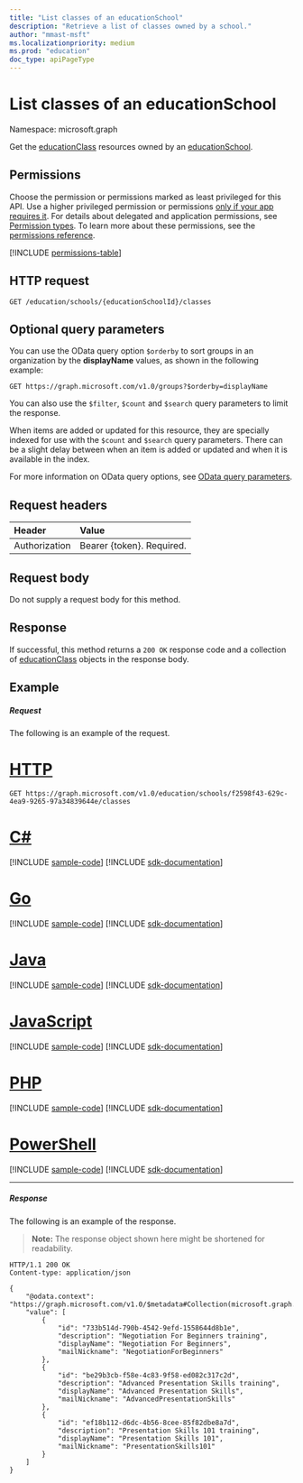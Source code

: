 ```yaml
---
title: "List classes of an educationSchool"
description: "Retrieve a list of classes owned by a school."
author: "mmast-msft"
ms.localizationpriority: medium
ms.prod: "education"
doc_type: apiPageType
---
```


# List classes of an educationSchool

Namespace: microsoft.graph

Get the [educationClass](../resources/educationclass.md) resources owned by an [educationSchool](../resources/educationschool.md).

## Permissions

Choose the permission or permissions marked as least privileged for this API. Use a higher privileged permission or permissions [only if your app requires it](/graph/permissions-overview#best-practices-for-using-microsoft-graph-permissions). For details about delegated and application permissions, see [Permission types](/graph/permissions-overview#permission-types). To learn more about these permissions, see the [permissions reference](/graph/permissions-reference).

<!-- { "blockType": "permissions", "name": "educationschool_list_classes" } -->
[!INCLUDE [permissions-table](../includes/permissions/educationschool-list-classes-permissions.md)]

## HTTP request

<!-- { "blockType": "ignored" } -->

```http
GET /education/schools/{educationSchoolId}/classes
```

## Optional query parameters

You can use the OData query option `$orderby` to sort groups in an organization by the **displayName** values, as shown in the following example:

<!-- { "blockType": "ignored" } -->

```http
GET https://graph.microsoft.com/v1.0/groups?$orderby=displayName
```

You can also use the `$filter`, `$count` and `$search` query parameters to limit the response.

When items are added or updated for this resource, they are specially indexed for use with the `$count` and `$search` query parameters. There can be a slight delay between when an item is added or updated and when it is available in the index.

For more information on OData query options, see [OData query parameters](/graph/query-parameters).

## Request headers
| Header       | Value |
|:---------------|:--------|
| Authorization  | Bearer {token}. Required.  |

## Request body
Do not supply a request body for this method.
## Response
If successful, this method returns a `200 OK` response code and a collection of [educationClass](../resources/educationclass.md) objects in the response body.
## Example
##### Request
The following is an example of the request.

# [HTTP](#tab/http)
<!-- {
  "blockType": "request",
  "name": "get_classes_2"
}-->
```msgraph-interactive
GET https://graph.microsoft.com/v1.0/education/schools/f2598f43-629c-4ea9-9265-97a34839644e/classes
```

# [C#](#tab/csharp)
[!INCLUDE [sample-code](../includes/snippets/csharp/get-classes-2-csharp-snippets.md)]
[!INCLUDE [sdk-documentation](../includes/snippets/snippets-sdk-documentation-link.md)]

# [Go](#tab/go)
[!INCLUDE [sample-code](../includes/snippets/go/get-classes-2-go-snippets.md)]
[!INCLUDE [sdk-documentation](../includes/snippets/snippets-sdk-documentation-link.md)]

# [Java](#tab/java)
[!INCLUDE [sample-code](../includes/snippets/java/get-classes-2-java-snippets.md)]
[!INCLUDE [sdk-documentation](../includes/snippets/snippets-sdk-documentation-link.md)]

# [JavaScript](#tab/javascript)
[!INCLUDE [sample-code](../includes/snippets/javascript/get-classes-2-javascript-snippets.md)]
[!INCLUDE [sdk-documentation](../includes/snippets/snippets-sdk-documentation-link.md)]

# [PHP](#tab/php)
[!INCLUDE [sample-code](../includes/snippets/php/get-classes-2-php-snippets.md)]
[!INCLUDE [sdk-documentation](../includes/snippets/snippets-sdk-documentation-link.md)]

# [PowerShell](#tab/powershell)
[!INCLUDE [sample-code](../includes/snippets/powershell/get-classes-2-powershell-snippets.md)]
[!INCLUDE [sdk-documentation](../includes/snippets/snippets-sdk-documentation-link.md)]

---

##### Response
The following is an example of the response. 

>**Note:** The response object shown here might be shortened for readability.

<!-- {
  "blockType": "response",
  "truncated": true,
  "@odata.type": "microsoft.graph.educationClass",
  "isCollection": true
} -->
```http
HTTP/1.1 200 OK
Content-type: application/json

{
    "@odata.context": "https://graph.microsoft.com/v1.0/$metadata#Collection(microsoft.graph.educationClass)",
    "value": [
        {
            "id": "733b514d-790b-4542-9efd-1558644d8b1e",
            "description": "Negotiation For Beginners training",
            "displayName": "Negotiation For Beginners",
            "mailNickname": "NegotiationForBeginners"
        },
        {
            "id": "be29b3cb-f58e-4c83-9f58-ed082c317c2d",
            "description": "Advanced Presentation Skills training",
            "displayName": "Advanced Presentation Skills",
            "mailNickname": "AdvancedPresentationSkills"
        },
        {
            "id": "ef18b112-d6dc-4b56-8cee-85f82dbe8a7d",
            "description": "Presentation Skills 101 training",
            "displayName": "Presentation Skills 101",
            "mailNickname": "PresentationSkills101"
        }
    ]
}
```

<!-- uuid: 8fcb5dbc-d5aa-4681-8e31-b001d5168d79
2015-10-25 14:57:30 UTC -->
<!-- {
  "type": "#page.annotation",
  "description": "List classes",
  "keywords": "",
  "section": "documentation",
  "tocPath": "",
  "suppressions": [
  ]
}-->
